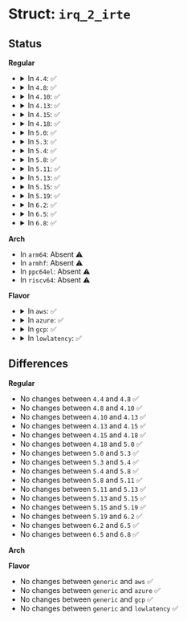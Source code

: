# Struct: <code>irq_2_irte</code>

## Status
<b>Regular</b>
<ul>
<li>
<details>
<summary>In <code>4.4</code>: ✅</summary>

```c
struct irq_2_irte {
    u16 devid;
    u16 index;
};
```
</details>
</li>
<li>
<details>
<summary>In <code>4.8</code>: ✅</summary>

```c
struct irq_2_irte {
    u16 devid;
    u16 index;
};
```
</details>
</li>
<li>
<details>
<summary>In <code>4.10</code>: ✅</summary>

```c
struct irq_2_irte {
    u16 devid;
    u16 index;
};
```
</details>
</li>
<li>
<details>
<summary>In <code>4.13</code>: ✅</summary>

```c
struct irq_2_irte {
    u16 devid;
    u16 index;
};
```
</details>
</li>
<li>
<details>
<summary>In <code>4.15</code>: ✅</summary>

```c
struct irq_2_irte {
    u16 devid;
    u16 index;
};
```
</details>
</li>
<li>
<details>
<summary>In <code>4.18</code>: ✅</summary>

```c
struct irq_2_irte {
    u16 devid;
    u16 index;
};
```
</details>
</li>
<li>
<details>
<summary>In <code>5.0</code>: ✅</summary>

```c
struct irq_2_irte {
    u16 devid;
    u16 index;
};
```
</details>
</li>
<li>
<details>
<summary>In <code>5.3</code>: ✅</summary>

```c
struct irq_2_irte {
    u16 devid;
    u16 index;
};
```
</details>
</li>
<li>
<details>
<summary>In <code>5.4</code>: ✅</summary>

```c
struct irq_2_irte {
    u16 devid;
    u16 index;
};
```
</details>
</li>
<li>
<details>
<summary>In <code>5.8</code>: ✅</summary>

```c
struct irq_2_irte {
    u16 devid;
    u16 index;
};
```
</details>
</li>
<li>
<details>
<summary>In <code>5.11</code>: ✅</summary>

```c
struct irq_2_irte {
    u16 devid;
    u16 index;
};
```
</details>
</li>
<li>
<details>
<summary>In <code>5.13</code>: ✅</summary>

```c
struct irq_2_irte {
    u16 devid;
    u16 index;
};
```
</details>
</li>
<li>
<details>
<summary>In <code>5.15</code>: ✅</summary>

```c
struct irq_2_irte {
    u16 devid;
    u16 index;
};
```
</details>
</li>
<li>
<details>
<summary>In <code>5.19</code>: ✅</summary>

```c
struct irq_2_irte {
    u16 devid;
    u16 index;
};
```
</details>
</li>
<li>
<details>
<summary>In <code>6.2</code>: ✅</summary>

```c
struct irq_2_irte {
    u16 devid;
    u16 index;
};
```
</details>
</li>
<li>
<details>
<summary>In <code>6.5</code>: ✅</summary>

```c
struct irq_2_irte {
    u16 devid;
    u16 index;
};
```
</details>
</li>
<li>
<details>
<summary>In <code>6.8</code>: ✅</summary>

```c
struct irq_2_irte {
    u16 devid;
    u16 index;
};
```
</details>
</li>
</ul>
<b>Arch</b>
<ul>
<li>
In <code>arm64</code>: Absent ⚠️
</li>
<li>
In <code>armhf</code>: Absent ⚠️
</li>
<li>
In <code>ppc64el</code>: Absent ⚠️
</li>
<li>
In <code>riscv64</code>: Absent ⚠️
</li>
</ul>
<b>Flavor</b>
<ul>
<li>
<details>
<summary>In <code>aws</code>: ✅</summary>

```c
struct irq_2_irte {
    u16 devid;
    u16 index;
};
```
</details>
</li>
<li>
<details>
<summary>In <code>azure</code>: ✅</summary>

```c
struct irq_2_irte {
    u16 devid;
    u16 index;
};
```
</details>
</li>
<li>
<details>
<summary>In <code>gcp</code>: ✅</summary>

```c
struct irq_2_irte {
    u16 devid;
    u16 index;
};
```
</details>
</li>
<li>
<details>
<summary>In <code>lowlatency</code>: ✅</summary>

```c
struct irq_2_irte {
    u16 devid;
    u16 index;
};
```
</details>
</li>
</ul>

## Differences
<b>Regular</b>
<ul>
<li>
No changes between <code>4.4</code> and <code>4.8</code> ✅
</li>
<li>
No changes between <code>4.8</code> and <code>4.10</code> ✅
</li>
<li>
No changes between <code>4.10</code> and <code>4.13</code> ✅
</li>
<li>
No changes between <code>4.13</code> and <code>4.15</code> ✅
</li>
<li>
No changes between <code>4.15</code> and <code>4.18</code> ✅
</li>
<li>
No changes between <code>4.18</code> and <code>5.0</code> ✅
</li>
<li>
No changes between <code>5.0</code> and <code>5.3</code> ✅
</li>
<li>
No changes between <code>5.3</code> and <code>5.4</code> ✅
</li>
<li>
No changes between <code>5.4</code> and <code>5.8</code> ✅
</li>
<li>
No changes between <code>5.8</code> and <code>5.11</code> ✅
</li>
<li>
No changes between <code>5.11</code> and <code>5.13</code> ✅
</li>
<li>
No changes between <code>5.13</code> and <code>5.15</code> ✅
</li>
<li>
No changes between <code>5.15</code> and <code>5.19</code> ✅
</li>
<li>
No changes between <code>5.19</code> and <code>6.2</code> ✅
</li>
<li>
No changes between <code>6.2</code> and <code>6.5</code> ✅
</li>
<li>
No changes between <code>6.5</code> and <code>6.8</code> ✅
</li>
</ul>
<b>Arch</b>
<ul>
</ul>
<b>Flavor</b>
<ul>
<li>
No changes between <code>generic</code> and <code>aws</code> ✅
</li>
<li>
No changes between <code>generic</code> and <code>azure</code> ✅
</li>
<li>
No changes between <code>generic</code> and <code>gcp</code> ✅
</li>
<li>
No changes between <code>generic</code> and <code>lowlatency</code> ✅
</li>
</ul>
